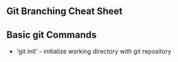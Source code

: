 ## Git Branching Cheat Sheet

## Basic git Commands
* 'git init' - initialize working directory with git repository
